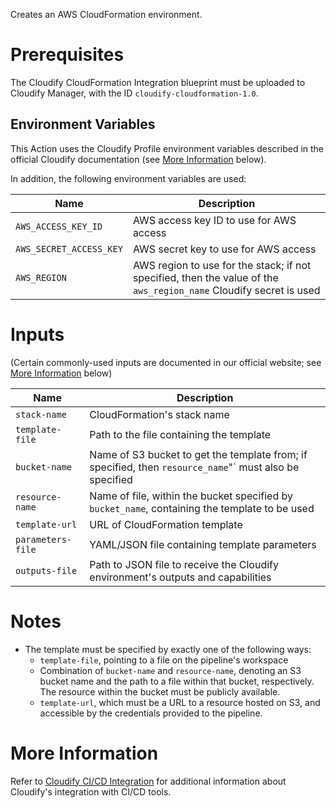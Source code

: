 Creates an AWS CloudFormation environment.

# Prerequisites

The Cloudify CloudFormation Integration blueprint must be uploaded to Cloudify Manager, with the ID
`cloudify-cloudformation-1.0`.

## Environment Variables

This Action uses the Cloudify Profile environment variables described in the official
Cloudify documentation (see [More Information](#more-information) below).

In addition, the following environment variables are used:

| Name | Description
| -----|------------
| `AWS_ACCESS_KEY_ID` | AWS access key ID to use for AWS access
| `AWS_SECRET_ACCESS_KEY` | AWS secret key to use for AWS access
| `AWS_REGION` | AWS region to use for the stack; if not specified, then the value of the `aws_region_name` Cloudify secret is used

# Inputs

(Certain commonly-used inputs are documented in our official website; see [More Information](#more-information) below)

| Name | Description
|------|------------
| `stack-name` | CloudFormation's stack name
| `template-file` | Path to the file containing the template
| `bucket-name` | Name of S3 bucket to get the template from; if specified, then `resource_name`"` must also be specified
| `resource-name` | Name of file, within the bucket specified by `bucket_name`, containing the template to be used
| `template-url` | URL of CloudFormation template
| `parameters-file` | YAML/JSON file containing template parameters
| `outputs-file` | Path to JSON file to receive the Cloudify environment's outputs and capabilities

# Notes

* The template must be specified by exactly one of the following ways:
  * `template-file`, pointing to a file on the pipeline's workspace
  * Combination of `bucket-name` and `resource-name`, denoting an S3 bucket name and the path to
    a file within that bucket, respectively. The resource within the bucket must be publicly available.
  * `template-url`, which must be a URL to a resource hosted on S3, and accessible by the credentials
     provided to the pipeline.

# More Information

Refer to [Cloudify CI/CD Integration](https://docs.cloudify.co/latest/working_with/integration/) for additional information about
Cloudify's integration with CI/CD tools.
